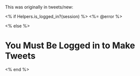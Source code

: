 This was originally in tweets/new: 

<% if Helpers.is_logged_in?(session) %>
<%= @error %>

  <% else %>
      <h1> You Must Be Logged in to Make Tweets </h1>
  <% end %>